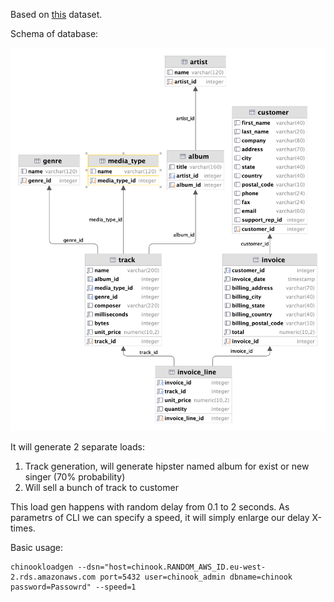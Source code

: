 Based on [this](https://github.com/morenoh149/postgresDBSamples/blob/master/chinook-1.4/Chinook_PostgreSql_utf8.sql) dataset.

Schema of database:

![chinook.png](../diagrams/chinook.png)

It will generate 2 separate loads:

1. Track generation, will generate hipster named album for exist or new singer (70% probability)
2. Will sell a bunch of track to customer

This load gen happens with random delay from 0.1 to 2 seconds. As parametrs of CLI we can specify a speed, it will simply enlarge our delay X-times.

Basic usage:

```shell
chinookloadgen --dsn="host=chinook.RANDOM_AWS_ID.eu-west-2.rds.amazonaws.com port=5432 user=chinook_admin dbname=chinook password=Passowrd" --speed=1
```

